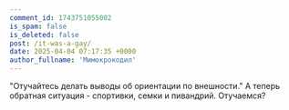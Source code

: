 ```yaml
---
comment_id: 1743751055002
is_spam: false
is_deleted: false
post: /it-was-a-gay/
date: 2025-04-04 07:17:35 +0000
author_fullname: 'Мимокрокодил'
---
```


"Отучайтесь делать выводы об ориентации по внешности." А теперь обратная ситуация - спортивки, семки и пивандрий. Отучаемся?
